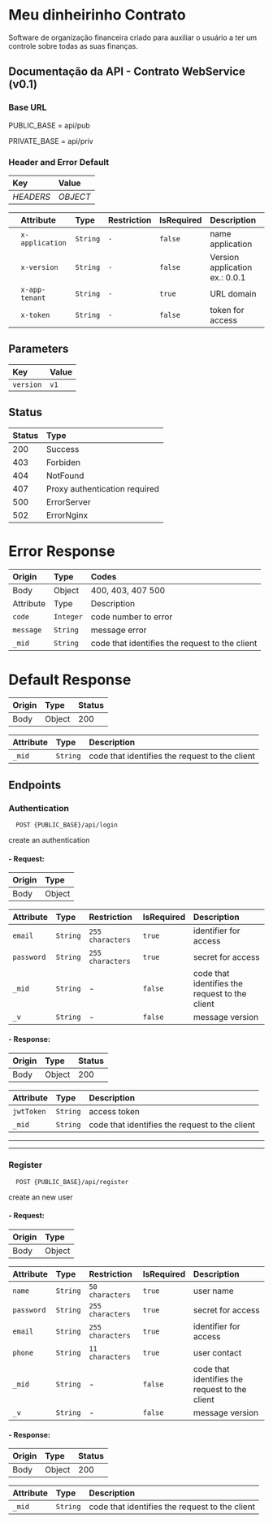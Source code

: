 
# Meu dinheirinho Contrato

Software de organização financeira criado para auxiliar o usuário a ter um controle sobre todas as suas finanças.


## Documentação da API - Contrato WebService (v0.1)

### Base URL

PUBLIC_BASE = api/pub

PRIVATE_BASE = api/priv

 
### Header and Error Default

  | Key         | Value      |
  | :---------- | :--------- |
  | *HEADERS* | *OBJECT* |


|     | Attribute       | Type     | Restriction | IsRequired | Description                     |
| --- | :-------------- | :------- | :---------- | :--------- | :------------------------------ |
|     | `x-application` | `String` | `-`         | `false`    | name application                |
|     | `x-version`     | `String` | `-`         | `false`    | Version application  ex.: 0.0.1 |
|     | `x-app-tenant`  | `String` | `-`         | `true`     | URL domain                      |
|     | `x-token`       | `String` | `-`         | `false`    | token for access                |

## Parameters

  | Key       | Value |
  | :-------- | :---- |
  | `version` | `v1`  |

## Status

  | Status | Type                          |
  | :----- | :---------------------------- |
  | 200    | Success                       |
  | 403    | Forbiden                      |
  | 404    | NotFound                      |
  | 407    | Proxy authentication required |
  | 500    | ErrorServer                   |
  | 502    | ErrorNginx                    |

# Error Response

 | Origin    | Type      | Codes                                          |
 | :-------- | :-------- | :--------------------------------------------- |
 | Body      | Object    | 400, 403, 407 500                              |
 | Attribute | Type      | Description                                    |
 | `code`    | `Integer` | code number to error                           |
 | `message` | `String`  | message error                                  |
 | `_mid`    | `String`  | code that identifies the request to the client |

# Default Response

| Origin | Type   | Status |
| :----- | :----- | :----- |
| Body   | Object | 200    |

| Attribute | Type     | Description                                    |
| :-------- | :------- | :--------------------------------------------- |
| `_mid`    | `String` | code that identifies the request to the client |


## Endpoints

### Authentication

```http
  POST {PUBLIC_BASE}/api/login
```
create an authentication

#### - Request:

| Origin | Type   |
| :----- | :----- |
| Body   | Object |


| Attribute    | Type     | Restriction      | IsRequired | Description                                    |
| :----------- | :------- | :--------------- | :--------- | :--------------------------------------------- |
| `email` | `String` | `255 characters` | `true`     | identifier for access                          |
| `password`     | `String` | `255 characters` | `true`     | secret for access                              |
| `_mid`       | `String` | -                | `false`    | code that identifies the request to the client |
| `_v`         | `String` | -                | `false`    | message version                                |


#### - Response:

| Origin | Type   | Status |
| :----- | :----- | :----- |
| Body   | Object | 200    |

| Attribute  | Type     | Description                                    |
| :--------- | :------- | :--------------------------------------------- |
| `jwtToken` | `String` | access token                                   |
| `_mid`     | `String` | code that identifies the request to the client |

---
---


### Register

```http
  POST {PUBLIC_BASE}/api/register
```
create an new user

#### - Request:

| Origin | Type   |
| :----- | :----- |
| Body   | Object |


| Attribute    | Type     | Restriction      | IsRequired | Description                                    |
| :----------- | :------- | :--------------- | :--------- | :--------------------------------------------- |
| `name` | `String` | `50 characters` | `true`     | user name           |
| `password`     | `String` | `255 characters` | `true`     | secret for access   
| `email`     | `String` | `255 characters` | `true`     | identifier for access                  
| `phone`     | `String` | `11 characters` | `true`     | user contact 
| `_mid`       | `String` | -                | `false`    | code that identifies the request to the client |
| `_v`         | `String` | -                | `false`    | message version                                |


#### - Response:

| Origin | Type   | Status |
| :----- | :----- | :----- |
| Body   | Object | 200    |

| Attribute  | Type     | Description                                    |
| :--------- | :------- | :--------------------------------------------- |
| `_mid`     | `String` | code that identifies the request to the client |

